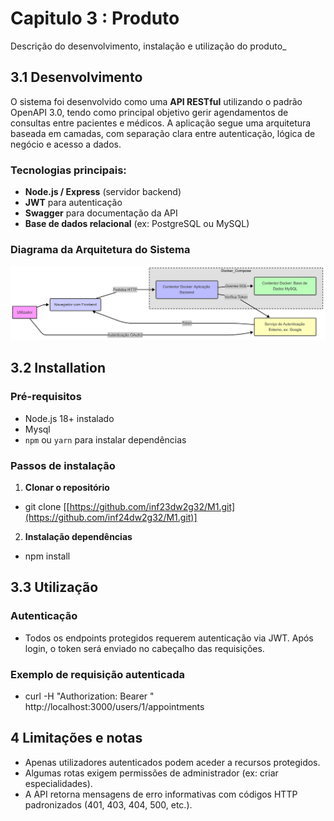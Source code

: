 # Capitulo 3 : Produto

Descrição do desenvolvimento, instalação e utilização do produto_

## 3.1 Desenvolvimento

O sistema foi desenvolvido como uma **API RESTful** utilizando o padrão OpenAPI 3.0, tendo como principal objetivo gerir agendamentos de consultas entre pacientes e médicos. A aplicação segue uma arquitetura baseada em camadas, com separação clara entre autenticação, lógica de negócio e acesso a dados.

### Tecnologias principais:
- **Node.js / Express** (servidor backend)
- **JWT** para autenticação
- **Swagger** para documentação da API
- **Base de dados relacional** (ex: PostgreSQL ou MySQL)

### Diagrama da Arquitetura do Sistema

![Diagrama](../galeria/diagrama.png)

## 3.2 Installation

### Pré-requisitos

- Node.js 18+ instalado
- Mysql
- `npm` ou `yarn` para instalar dependências

### Passos de instalação

1. **Clonar o repositório**

- git clone [[https://github.com/inf23dw2g32/M1.git](https://github.com/inf24dw2g32/M1.git)]


2. **Instalação dependências**

- npm install

## 3.3 Utilização

### Autenticação

- Todos os endpoints protegidos requerem autenticação via JWT. Após login, o token será enviado no cabeçalho das requisições.

### Exemplo de requisição autenticada

- curl -H "Authorization: Bearer <token>" http://localhost:3000/users/1/appointments

## 4 Limitações e notas

- Apenas utilizadores autenticados podem aceder a recursos protegidos.
- Algumas rotas exigem permissões de administrador (ex: criar especialidades).
- A API retorna mensagens de erro informativas com códigos HTTP padronizados (401, 403, 404, 500, etc.).
